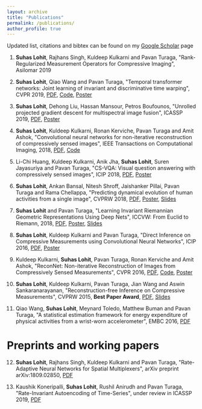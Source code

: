 ```yaml
---
layout: archive
title: "Publications"
permalink: /publications/
author_profile: true
---
```


Updated list, citations and bibtex can be found on my [Google Scholar](https://scholar.google.com/citations?user=GMRYY5cAAAAJ&hl=en) page


1. __Suhas Lohit__, Rajhans Singh, Kuldeep Kulkarni and Pavan Turaga, "Rank-Regularized Measurement Operators for Compressive Imaging", Asilomar 2019

2. __Suhas Lohit__, Qiao Wang and Pavan Turaga, "Temporal transformer networks: Joint learning of invariant and discriminative time warping", CVPR 2019, [PDF](http://openaccess.thecvf.com/content_CVPR_2019/papers/Lohit_Temporal_Transformer_Networks_Joint_Learning_of_Invariant_and_Discriminative_Time_CVPR_2019_paper.pdf), [Code](https://github.com/suhaslohit/TTN), [Poster](https://suhaslohit.github.io/files/CVPR19.pdf)

3. __Suhas Lohit__, Dehong Liu, Hassan Mansour, Petros Boufounos, "Unrolled projected gradient descent for multispectral image fusion", ICASSP 2019, [PDF](https://www.merl.com/publications/docs/TR2019-010.pdf), [Poster](https://suhaslohit.github.io/files/ICASSP19.pdf)

4. __Suhas Lohit__, Kuldeep Kulkarni, Ronan Kerviche, Pavan Turaga and Amit Ashok, "Convolutional neural networks for non-iterative reconstruction of compressively sensed images", IEEE Transactions on Computational Imaging, 2018, [PDF](https://ieeexplore.ieee.org/document/8379450),  [Code](https://github.com/suhaslohit/Improved-ReconNet)

5. Li-Chi Huang, Kuldeep Kulkarni, Anik Jha, __Suhas Lohit__, Suren Jayasuriya and Pavan Turaga, "CS-VQA: Visual question answering with compressively sensed images", ICIP 2018, [PDF](https://arxiv.org/abs/1806.03379), [Poster](https://suhaslohit.github.io/files/ICIP18.pdf)

6. __Suhas Lohit__, Ankan Bansal, Nitesh Shroff, Jaishanker Pillai, Pavan Turaga and Rama Chellappa, "Predicting dynamical evolution of human activities from a single image", CVPRW 2018, [PDF](http://openaccess.thecvf.com/content_cvpr_2018_workshops/papers/w10/Lohit_Predicting_Dynamical_Evolution_CVPR_2018_paper.pdf), [Poster](https://suhaslohit.github.io/files/CVPRW18.pdf), [Slides](https://suhaslohit.github.io/files/CVPRW18_slides.pdf)

7. __Suhas Lohit__ and Pavan Turaga, "Learning Invariant Riemannian Geometric Representations Using Deep Nets", ICCVW: From Euclid to Riemann, 2018, [PDF](http://openaccess.thecvf.com/content_ICCV_2017_workshops/papers/w21/Lohit_Learning_Invariant_Riemannian_ICCV_2017_paper.pdf), [Poster](https://suhaslohit.github.io/files/ICCVW17.pdf), [Slides](https://suhaslohit.github.io/files/ICCVW17_slides.pdf)

8. __Suhas Lohit__, Kuldeep Kulkarni and Pavan Turaga, "Direct Inference on Compressive Measurements using Convolutional Neural Networks", ICIP 2016, [PDF](https://ieeexplore.ieee.org/document/7532691), [Poster](https://suhaslohit.github.io/files/ICIP16.pdf)

9. Kuldeep Kulkarni, __Suhas Lohit__, Pavan Turaga, Ronan Kerviche and Amit Ashok, "ReconNet: Non-iterative Reconstruction of Images from Compressively Sensed Measurements", CVPR 2016, [PDF](http://openaccess.thecvf.com/content_cvpr_2016/papers/Kulkarni_ReconNet_Non-Iterative_Reconstruction_CVPR_2016_paper.pdf), [Code](https://github.com/KuldeepKulkarni/ReconNet), [Poster](https://suhaslohit.github.io/files/CVPR16.pdf)

10. __Suhas Lohit__, Kuldeep Kulkarni, Pavan Turaga, Jian Wang and Aswin Sankaranarayanan, "Reconstruction-free Inference on Compressive Measurements", CVPRW 2015, **Best Paper Award**, [PDF](http://openaccess.thecvf.com/content_cvpr_workshops_2015/W10/papers/Lohit_Reconstruction-Free_Inference_on_2015_CVPR_paper.pdf), [Slides](https://suhaslohit.github.io/files/CVPRW15_slides.pdf)

11. Qiao Wang, __Suhas Lohit__, Meynard Toledo, Matthew Buman and Pavan Turaga, "A statistical estimation framework for energy expenditure of physical activities from a wrist-worn accelerometer", EMBC 2016, [PDF](https://ieeexplore.ieee.org/document/7591270)

# Preprints and working papers

12. __Suhas Lohit__, Rajhans Singh, Kuldeep Kulkarni and Pavan Turaga, "Rate-Adaptive Neural Networks for Spatial Multiplexers", arXiv preprint arXiv:1809.02850, [PDF](https://arxiv.org/abs/1809.02850)

13. Kaushik Koneripalli, __Suhas Lohit__, Rushil Anirudh and Pavan Turaga, "Rate-Invariant Autoencoding of Time-Series", under review in ICASSP 2019, [PDF](https://suhaslohit.github.io/files/ICASSP20.pdf)

